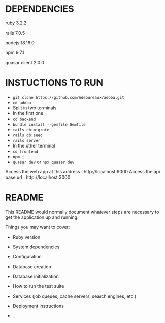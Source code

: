 # DEPENDENCIES

ruby 3.2.2

rails 7.0.5

nodejs 18.16.0

npm 9.7.1

quasar client 2.0.0

# INSTUCTIONS TO RUN

  * ```git clone https://github.com/Adebureaux/adoba.git```
  * ```cd adoba```
  * Split in two terminals
  * In the first one
  * ```cd backend```
  * ```bundle install --gemfile Gemfile```
  * ```rails db:migrate```
  * ```rails db:seed```
  * ```rails server```
  * In the other terminal
  * ```cd frontend```
  * ```npm i```
  * ```quasar dev``` or ```npx quasar dev```

Access the web app at this address : http://localhost:9000
Access the api base url : http://localhost:3000



# README

This README would normally document whatever steps are necessary to get the
application up and running.

Things you may want to cover:

* Ruby version

* System dependencies

* Configuration

* Database creation

* Database initialization

* How to run the test suite

* Services (job queues, cache servers, search engines, etc.)

* Deployment instructions

* ...
